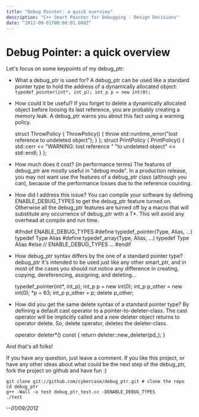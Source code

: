 ```yaml
---
title: "Debug Pointer: a quick overview"
description: "C++ Smart Pointer for Debugging - Design Decisions"
date: "2012-09-01T00:00:01.000Z"
---
```


# Debug Pointer: a quick overview
Let's focus on some keypoints of my debug_ptr:

- What a debug_ptr is used for?
  A debug_ptr can be used like a standard pointer type to hold the address of a dynamically allocated object:
  `typedef_pointer(int*, int_p); int_p p = new int(0);`

- How could it be useful?
  If you forget to delete a dynamically allocated object before loosing its last reference, you are probably creating a memory leak. A debug_ptr warns you about this fact using a warning policy.


    struct ThrowPolicy {
        ThrowPolicy() {
            throw std::runtime_error("lost reference to undeleted object");
        }
    };
    struct PrintPolicy {
        PrintPolicy() {
            std::cerr << "WARNING: lost reference "
                            "to undeleted object" << std::endl;
        }
    };

- How much does it cost? (in performance terms)
  The features of debug_ptr are mostly useful in "debug mode". In a production release, you may not want use the features of a debug_ptr class (although you can), because of the performance losses due to the reference counting.

- How did I address this issue?
  You can compile your software by defining ENABLE_DEBUG_TYPES to get the debug_ptr feature turned on. Otherwise all the debug_ptr features are turned off by a macro that will substitute any occurrence of debug_ptr<T> with a T*. This will avoid any overhead at compile and run time.


    #ifndef ENABLE_DEBUG_TYPES
    #define typedef_pointer(Type, Alias, ...) typedef Type Alias
    #define typedef_array(Type, Alias, ...) typedef Type Alias
    #else // ENABLE_DEBUG_TYPES
    ...
    #endif

- How debug_ptr syntax differs by the one of a standard pointer type?
  debug_ptr it's intended to be used just like any other smart_ptr, and in most of the cases you should not notice any difference in creating, copying, dereferencing, assigning, and deleting...


    typedef_pointer(int*, int_p);
    int_p p = new int(0);
    int_p p_other = new int(0);
    *p = 63;
    int_p p_other = p;
    delete p_other;

- How did you get the same delete syntax of a standard pointer type?
  By defining a default cast operator to a pointer-to-deleter-class. The cast operator will be implicitly called and a new deleter object returns to operator delete. So, delete operator, deletes the deleter-class.


    operator deleter*() const {
        return deleter::new_deleter(pd_);
    }


And that's all folks!

If you have any question, just leave a comment.
If you like this project, or have any other ideas about what could be the next step of the debug_ptr, fork the project on github and have fun :)


    git clone git://github.com/cybercase/debug_ptr.git # clone the repo
    cd debug_ptr
    g++ -Wall -o test debug_ptr_test.cc -DENABLE_DEBUG_TYPES
    ./test

_--01/09/2012_
